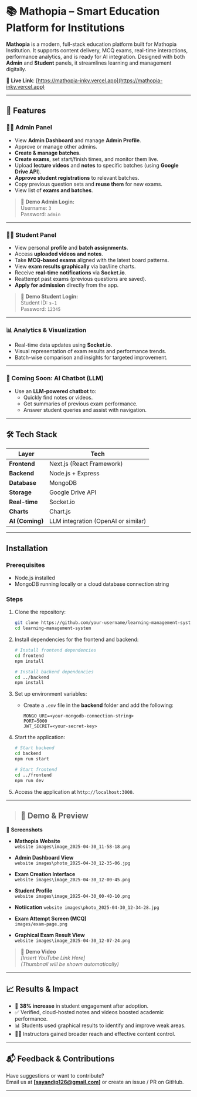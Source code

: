 # 📚 Mathopia – Smart Education Platform for Institutions

**Mathopia** is a modern, full-stack education platform built for Mathopia Institution. It supports content delivery, MCQ exams, real-time interactions, performance analytics, and is ready for AI integration. Designed with both **Admin** and **Student** panels, it streamlines learning and management digitally.

🔗 **Live Link**: [https://mathopia-inky.vercel.app](https://mathopia-inky.vercel.app)

---

## 🚀 Features

### 👨‍💼 Admin Panel
- View **Admin Dashboard** and manage **Admin Profile**.
- Approve or manage other admins.
- **Create & manage batches**.
- **Create exams**, set start/finish times, and monitor them live.
- Upload **lecture videos** and **notes** to specific batches (using **Google Drive API**).
- **Approve student registrations** to relevant batches.
- Copy previous question sets and **reuse them** for new exams.
- View list of **exams and batches**.

> 🔐 **Demo Admin Login:**  
> Username: `3`  
> Password: `admin`

---

### 👨‍🎓 Student Panel
- View personal **profile** and **batch assignments**.
- Access **uploaded videos and notes**.
- Take **MCQ-based exams** aligned with the latest board patterns.
- View **exam results graphically** via bar/line charts.
- Receive **real-time notifications** via **Socket.io**.
- Reattempt past exams (previous questions are saved).
- **Apply for admission** directly from the app.

> 🔐 **Demo Student Login:**  
> Student ID: `s-1`  
> Password: `12345`

---

### 📊 Analytics & Visualization
- Real-time data updates using **Socket.io**.
- Visual representation of exam results and performance trends.
- Batch-wise comparison and insights for targeted improvement.

---

### 🤖 Coming Soon: AI Chatbot (LLM)
- Use an **LLM-powered chatbot** to:
  - Quickly find notes or videos.
  - Get summaries of previous exam performance.
  - Answer student queries and assist with navigation.

---

## 🛠 Tech Stack

| Layer | Tech |
|-------|------|
| **Frontend** | Next.js (React Framework) |
| **Backend** | Node.js + Express |
| **Database** | MongoDB |
| **Storage** | Google Drive API |
| **Real-time** | Socket.io |
| **Charts** | Chart.js |
| **AI (Coming)** | LLM integration (OpenAI or similar) |

---




## Installation  

### Prerequisites  
- Node.js installed  
- MongoDB running locally or a cloud database connection string  

### Steps  

1. Clone the repository:  
   ```bash
   git clone https://github.com/your-username/learning-management-system.git
   cd learning-management-system
   ```

2. Install dependencies for the frontend and backend:  
   ```bash
   # Install frontend dependencies
   cd frontend
   npm install

   # Install backend dependencies
   cd ../backend
   npm install
   ```

3. Set up environment variables:  
   - Create a `.env` file in the **backend** folder and add the following:  
     ```
     MONGO_URI=<your-mongodb-connection-string>
     PORT=5000
     JWT_SECRET=<your-secret-key>
     ```

4. Start the application:  
   ```bash
   # Start backend
   cd backend
   npm run start

   # Start frontend
   cd ../frontend
   npm run dev
   ```

5. Access the application at `http://localhost:3000`.

---


> ## 🧪 Demo & Preview

📸 **Screenshots**

- **Mathopia Website**  
  `website images\image_2025-04-30_11-58-18.png`

- **Admin Dashboard View**  
  `website images\photo_2025-04-30_12-35-06.jpg`

- **Exam Creation Interface**  
  `website images\image_2025-04-30_12-00-45.png`

- **Student Profile**  
  `website images\image_2025-04-30_00-40-10.png`

-  **Notiication**
   `website images\photo_2025-04-30_12-34-28.jpg`

- **Exam Attempt Screen (MCQ)**  
  `images/exam-page.png`

- **Graphical Exam Result View**  
  `website images\image_2025-04-30_12-07-24.png`


> 🎥 **Demo Video**  
> _[Insert YouTube Link Here]_  
> *(Thumbnail will be shown automatically)*

---

## 📈 Results & Impact

- 🔺 **38% increase** in student engagement after adoption.
- ✅ Verified, cloud-hosted notes and videos boosted academic performance.
- 📊 Students used graphical results to identify and improve weak areas.
- 🧑‍🏫 Instructors gained broader reach and effective content control.

---

## 📬 Feedback & Contributions

Have suggestions or want to contribute?  
Email us at **[sayandip126@gmail.com]** or create an issue / PR on GitHub.

---

